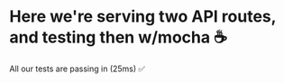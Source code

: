 # Here we're serving two API routes, and testing then w/mocha ☕
All our tests are passing in (25ms) ✅
